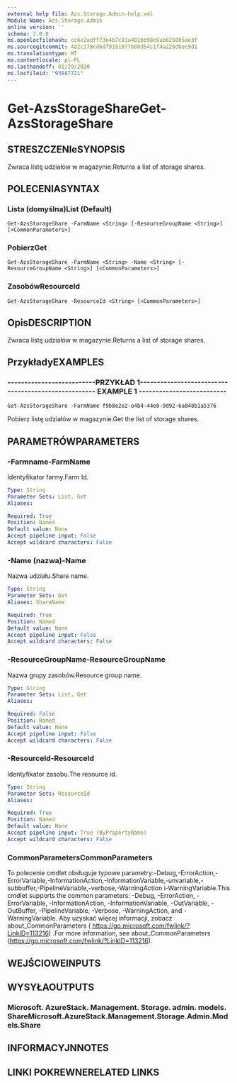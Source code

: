 ```yaml
---
external help file: Azs.Storage.Admin-help.xml
Module Name: Azs.Storage.Admin
online version: ''
schema: 2.0.0
ms.openlocfilehash: cc6e2adff73e4b7c81a401bb98e9ab625005ae3f
ms.sourcegitcommit: 4d2c178cd6df9151877b08d54c1f4a228dbec9d1
ms.translationtype: MT
ms.contentlocale: pl-PL
ms.lasthandoff: 01/29/2020
ms.locfileid: "93887721"
---
```

# <span data-ttu-id="72daa-101">Get-AzsStorageShare</span><span class="sxs-lookup"><span data-stu-id="72daa-101">Get-AzsStorageShare</span></span>

## <span data-ttu-id="72daa-102">STRESZCZENIe</span><span class="sxs-lookup"><span data-stu-id="72daa-102">SYNOPSIS</span></span>
<span data-ttu-id="72daa-103">Zwraca listę udziałów w magazynie.</span><span class="sxs-lookup"><span data-stu-id="72daa-103">Returns a list of storage shares.</span></span>

## <span data-ttu-id="72daa-104">POLECENIA</span><span class="sxs-lookup"><span data-stu-id="72daa-104">SYNTAX</span></span>

### <span data-ttu-id="72daa-105">Lista (domyślna)</span><span class="sxs-lookup"><span data-stu-id="72daa-105">List (Default)</span></span>
```
Get-AzsStorageShare -FarmName <String> [-ResourceGroupName <String>] [<CommonParameters>]
```

### <span data-ttu-id="72daa-106">Pobierz</span><span class="sxs-lookup"><span data-stu-id="72daa-106">Get</span></span>
```
Get-AzsStorageShare -FarmName <String> -Name <String> [-ResourceGroupName <String>] [<CommonParameters>]
```

### <span data-ttu-id="72daa-107">Zasobów</span><span class="sxs-lookup"><span data-stu-id="72daa-107">ResourceId</span></span>
```
Get-AzsStorageShare -ResourceId <String> [<CommonParameters>]
```

## <span data-ttu-id="72daa-108">Opis</span><span class="sxs-lookup"><span data-stu-id="72daa-108">DESCRIPTION</span></span>
<span data-ttu-id="72daa-109">Zwraca listę udziałów w magazynie.</span><span class="sxs-lookup"><span data-stu-id="72daa-109">Returns a list of storage shares.</span></span>

## <span data-ttu-id="72daa-110">Przykłady</span><span class="sxs-lookup"><span data-stu-id="72daa-110">EXAMPLES</span></span>

### <span data-ttu-id="72daa-111">--------------------------PRZYKŁAD 1--------------------------</span><span class="sxs-lookup"><span data-stu-id="72daa-111">-------------------------- EXAMPLE 1 --------------------------</span></span>
```
Get-AzsStorageShare -FarmName f9b8e2e2-e4b4-44e0-9d92-6a848b1a5376
```

<span data-ttu-id="72daa-112">Pobierz listę udziałów w magazynie.</span><span class="sxs-lookup"><span data-stu-id="72daa-112">Get the list of storage shares.</span></span>

## <span data-ttu-id="72daa-113">PARAMETRÓW</span><span class="sxs-lookup"><span data-stu-id="72daa-113">PARAMETERS</span></span>

### <span data-ttu-id="72daa-114">-Farmname</span><span class="sxs-lookup"><span data-stu-id="72daa-114">-FarmName</span></span>
<span data-ttu-id="72daa-115">Identyfikator farmy.</span><span class="sxs-lookup"><span data-stu-id="72daa-115">Farm Id.</span></span>

```yaml
Type: String
Parameter Sets: List, Get
Aliases: 

Required: True
Position: Named
Default value: None
Accept pipeline input: False
Accept wildcard characters: False
```

### <span data-ttu-id="72daa-116">-Name (nazwa)</span><span class="sxs-lookup"><span data-stu-id="72daa-116">-Name</span></span>
<span data-ttu-id="72daa-117">Nazwa udziału.</span><span class="sxs-lookup"><span data-stu-id="72daa-117">Share name.</span></span>

```yaml
Type: String
Parameter Sets: Get
Aliases: ShareName

Required: True
Position: Named
Default value: None
Accept pipeline input: False
Accept wildcard characters: False
```

### <span data-ttu-id="72daa-118">-ResourceGroupName</span><span class="sxs-lookup"><span data-stu-id="72daa-118">-ResourceGroupName</span></span>
<span data-ttu-id="72daa-119">Nazwa grupy zasobów.</span><span class="sxs-lookup"><span data-stu-id="72daa-119">Resource group name.</span></span>

```yaml
Type: String
Parameter Sets: List, Get
Aliases: 

Required: False
Position: Named
Default value: None
Accept pipeline input: False
Accept wildcard characters: False
```

### <span data-ttu-id="72daa-120">-ResourceId</span><span class="sxs-lookup"><span data-stu-id="72daa-120">-ResourceId</span></span>
<span data-ttu-id="72daa-121">Identyfikator zasobu.</span><span class="sxs-lookup"><span data-stu-id="72daa-121">The resource id.</span></span>

```yaml
Type: String
Parameter Sets: ResourceId
Aliases: 

Required: True
Position: Named
Default value: None
Accept pipeline input: True (ByPropertyName)
Accept wildcard characters: False
```

### <span data-ttu-id="72daa-122">CommonParameters</span><span class="sxs-lookup"><span data-stu-id="72daa-122">CommonParameters</span></span>
<span data-ttu-id="72daa-123">To polecenie cmdlet obsługuje typowe parametry:-Debug,-ErrorAction,-ErrorVariable,-InformationAction,-InformationVariable,-unvariable,-subbuffer,-PipelineVariable,-verbose,-WarningAction i-WarningVariable.</span><span class="sxs-lookup"><span data-stu-id="72daa-123">This cmdlet supports the common parameters: -Debug, -ErrorAction, -ErrorVariable, -InformationAction, -InformationVariable, -OutVariable, -OutBuffer, -PipelineVariable, -Verbose, -WarningAction, and -WarningVariable.</span></span> <span data-ttu-id="72daa-124">Aby uzyskać więcej informacji, zobacz about_CommonParameters ( https://go.microsoft.com/fwlink/?LinkID=113216) .</span><span class="sxs-lookup"><span data-stu-id="72daa-124">For more information, see about_CommonParameters (https://go.microsoft.com/fwlink/?LinkID=113216).</span></span>

## <span data-ttu-id="72daa-125">WEJŚCIOWE</span><span class="sxs-lookup"><span data-stu-id="72daa-125">INPUTS</span></span>

## <span data-ttu-id="72daa-126">WYSYŁA</span><span class="sxs-lookup"><span data-stu-id="72daa-126">OUTPUTS</span></span>

### <span data-ttu-id="72daa-127">Microsoft. AzureStack. Management. Storage. admin. models. Share</span><span class="sxs-lookup"><span data-stu-id="72daa-127">Microsoft.AzureStack.Management.Storage.Admin.Models.Share</span></span>

## <span data-ttu-id="72daa-128">INFORMACYJN</span><span class="sxs-lookup"><span data-stu-id="72daa-128">NOTES</span></span>

## <span data-ttu-id="72daa-129">LINKI POKREWNE</span><span class="sxs-lookup"><span data-stu-id="72daa-129">RELATED LINKS</span></span>

